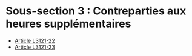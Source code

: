 # Sous-section 3 : Contreparties aux heures supplémentaires

* [Article L3121-22](./LEGIARTI000006902461.md)
* [Article L3121-23](./LEGIARTI000006902462.md)
